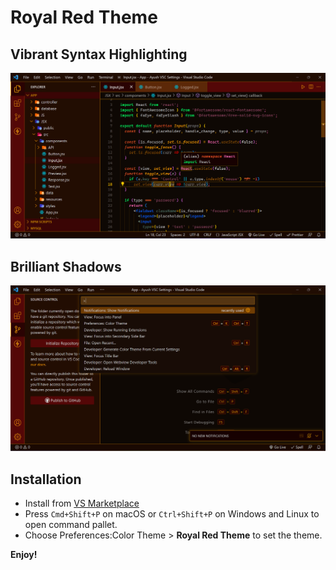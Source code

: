 # Royal Red Theme

## Vibrant Syntax Highlighting

![](https://github.com/ayushgoyal415/royal-red-theme/blob/master/assets/editor.png)

## Brilliant Shadows

![](https://github.com/ayushgoyal415/royal-red-theme/blob/master/assets/shadow.png)

## Installation

- Install from [VS Marketplace](https://marketplace.visualstudio.com/items?itemName=AJ-Dev.royal-red-theme)
- Press `Cmd+Shift+P` on macOS or `Ctrl+Shift+P` on Windows and Linux to open command pallet.
- Choose Preferences:Color Theme > **Royal Red Theme** to set the theme.

**Enjoy!**
